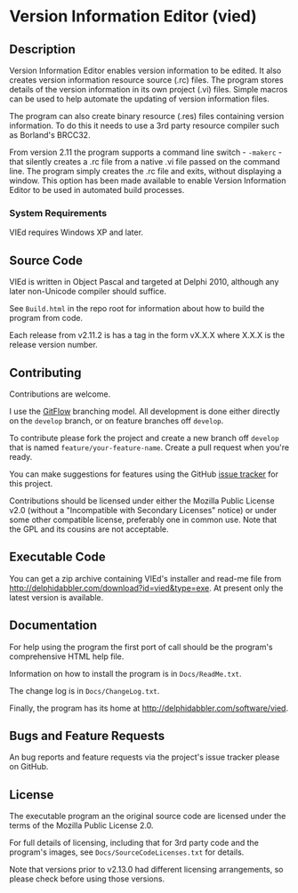 Version  Information Editor (vied)
==================================


Description
-----------

Version  Information Editor enables version information to be edited. It also creates version information resource source (.rc) files. The program stores details of the version information in its own project (.vi) files. Simple macros can be used to help automate the updating of version information files.

The program can also create binary resource (.res) files containing version information. To do this it needs to use a 3rd party resource compiler such as Borland's BRCC32.

From version 2.11 the program supports a command line switch - `-makerc` - that silently creates a .rc file from a native .vi file passed on the command line. The program simply creates the .rc file and exits, without displaying a window. This option has been made available to enable Version Information Editor to be used in automated build processes.


### System Requirements

VIEd requires Windows XP and later.


Source Code
-----------

VIEd is written in Object Pascal and targeted at Delphi 2010, although any later non-Unicode compiler should suffice.

See `Build.html` in the repo root for information about how to build the program from code.

Each release from v2.11.2 is has a tag in the form vX.X.X where X.X.X is the release version number.


Contributing
------------

Contributions are welcome.

I use the [GitFlow](http://nvie.com/posts/a-successful-git-branching-model/) branching model. All development is done either directly on the `develop` branch, or on feature branches off `develop`.

To contribute please fork the project and create a new branch off `develop` that is named `feature/your-feature-name`. Create a pull request when you're ready.

You can make suggestions for features using the GitHub [issue tracker](https://github.com/delphidabbler/vied/issues) for this project.

Contributions should be licensed under either the Mozilla Public License v2.0 (without a "Incompatible with Secondary Licenses" notice) or under some other compatible license, preferably one in common use. Note that the GPL and its cousins are not acceptable.

Executable Code
---------------

You can get a zip archive containing VIEd's installer and read-me file from http://delphidabbler.com/download?id=vied&type=exe. At present only the latest version is available.


Documentation
-------------

For help using the program the first port of call should be the program's comprehensive HTML help file.

Information on how to install the program is in `Docs/ReadMe.txt`.

The change log is in `Docs/ChangeLog.txt`.

Finally, the program has its home at http://delphidabbler.com/software/vied.


Bugs and Feature Requests
-------------------------

An bug reports and feature requests via the project's issue tracker please on GitHub.


License
-------

The executable program an the original source code are licensed under the terms of the Mozilla Public License 2.0.

For full details of licensing, including that for 3rd party code and the program's images, see `Docs/SourceCodeLicenses.txt` for details.

Note that versions prior to v2.13.0 had different licensing arrangements, so please check before using those versions.
